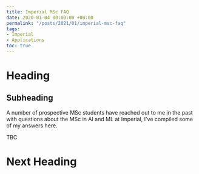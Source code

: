 ```yaml
---
title: Imperial MSc FAQ
date: 2020-01-04 00:00:00 +00:00
permalink: "/posts/2021/01/imperial-msc-faq"
tags:
- Imperial
- Applications
toc: true
---
```

# Heading
## Subheading
A number of prospective MSc students have reached out to me in the past with questions about the MSc in AI and ML at Imperial, I've compiled some of my answers here.

TBC

# Next Heading